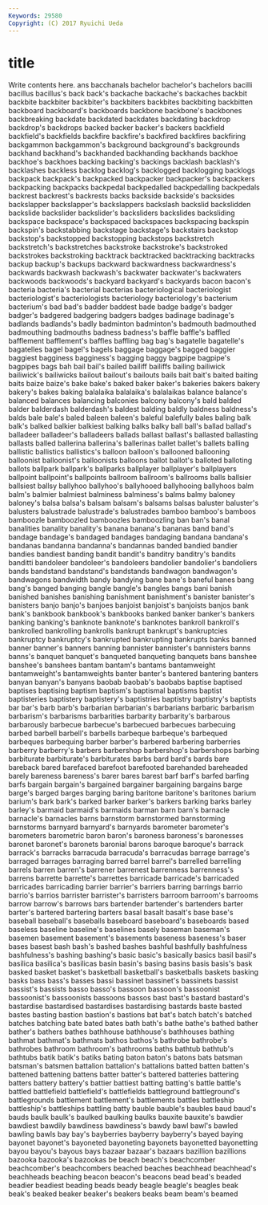 ```yaml
---
Keywords: 29580 
Copyright: (C) 2017 Ryuichi Ueda
---
```


# title

Write contents here.
ans
bacchanals bachelor bachelor's bachelors bacilli bacillus bacillus's back back's backache
backache's backaches backbit backbite backbiter backbiter's backbiters backbites backbiting backbitten
backboard backboard's backboards backbone backbone's backbones backbreaking backdate backdated backdates
backdating backdrop backdrop's backdrops backed backer backer's backers backfield backfield's
backfields backfire backfire's backfired backfires backfiring backgammon backgammon's background background's
backgrounds backhand backhand's backhanded backhanding backhands backhoe backhoe's backhoes backing
backing's backings backlash backlash's backlashes backless backlog backlog's backlogged backlogging
backlogs backpack backpack's backpacked backpacker backpacker's backpackers backpacking backpacks backpedal
backpedalled backpedalling backpedals backrest backrest's backrests backs backside backside's backsides
backslapper backslapper's backslappers backslash backslid backslidden backslide backslider backslider's backsliders
backslides backsliding backspace backspace's backspaced backspaces backspacing backspin backspin's backstabbing
backstage backstage's backstairs backstop backstop's backstopped backstopping backstops backstretch backstretch's
backstretches backstroke backstroke's backstroked backstrokes backstroking backtrack backtracked backtracking backtracks
backup backup's backups backward backwardness backwardness's backwards backwash backwash's backwater
backwater's backwaters backwoods backwoods's backyard backyard's backyards bacon bacon's bacteria
bacteria's bacterial bacterias bacteriological bacteriologist bacteriologist's bacteriologists bacteriology bacteriology's bacterium
bacterium's bad bad's badder baddest bade badge badge's badger badger's
badgered badgering badgers badges badinage badinage's badlands badlands's badly badminton
badminton's badmouth badmouthed badmouthing badmouths badness badness's baffle baffle's baffled
bafflement bafflement's baffles baffling bag bag's bagatelle bagatelle's bagatelles bagel
bagel's bagels baggage baggage's bagged baggier baggiest bagginess bagginess's bagging
baggy bagpipe bagpipe's bagpipes bags bah bail bail's bailed bailiff
bailiffs bailing bailiwick bailiwick's bailiwicks bailout bailout's bailouts bails bait
bait's baited baiting baits baize baize's bake bake's baked baker
baker's bakeries bakers bakery bakery's bakes baking balalaika balalaika's balalaikas
balance balance's balanced balances balancing balconies balcony balcony's bald balded
balder balderdash balderdash's baldest balding baldly baldness baldness's balds bale
bale's baled baleen baleen's baleful balefully bales baling balk balk's
balked balkier balkiest balking balks balky ball ball's ballad ballad's
balladeer balladeer's balladeers ballads ballast ballast's ballasted ballasting ballasts balled
ballerina ballerina's ballerinas ballet ballet's ballets balling ballistic ballistics ballistics's
balloon balloon's ballooned ballooning balloonist balloonist's balloonists balloons ballot ballot's
balloted balloting ballots ballpark ballpark's ballparks ballplayer ballplayer's ballplayers ballpoint
ballpoint's ballpoints ballroom ballroom's ballrooms balls ballsier ballsiest ballsy ballyhoo
ballyhoo's ballyhooed ballyhooing ballyhoos balm balm's balmier balmiest balminess balminess's
balms balmy baloney baloney's balsa balsa's balsam balsam's balsams balsas
baluster baluster's balusters balustrade balustrade's balustrades bamboo bamboo's bamboos bamboozle
bamboozled bamboozles bamboozling ban ban's banal banalities banality banality's banana
banana's bananas band band's bandage bandage's bandaged bandages bandaging bandana
bandana's bandanas bandanna bandanna's bandannas banded bandied bandier bandies bandiest
banding bandit bandit's banditry banditry's bandits banditti bandoleer bandoleer's bandoleers
bandolier bandolier's bandoliers bands bandstand bandstand's bandstands bandwagon bandwagon's bandwagons
bandwidth bandy bandying bane bane's baneful banes bang bang's banged
banging bangle bangle's bangles bangs bani banish banished banishes banishing
banishment banishment's banister banister's banisters banjo banjo's banjoes banjoist banjoist's
banjoists banjos bank bank's bankbook bankbook's bankbooks banked banker banker's
bankers banking banking's banknote banknote's banknotes bankroll bankroll's bankrolled bankrolling
bankrolls bankrupt bankrupt's bankruptcies bankruptcy bankruptcy's bankrupted bankrupting bankrupts banks
banned banner banner's banners banning bannister bannister's bannisters banns banns's
banquet banquet's banqueted banqueting banquets bans banshee banshee's banshees bantam
bantam's bantams bantamweight bantamweight's bantamweights banter banter's bantered bantering banters
banyan banyan's banyans baobab baobab's baobabs baptise baptised baptises baptising
baptism baptism's baptismal baptisms baptist baptisteries baptistery baptistery's baptistries baptistry
baptistry's baptists bar bar's barb barb's barbarian barbarian's barbarians barbaric
barbarism barbarism's barbarisms barbarities barbarity barbarity's barbarous barbarously barbecue barbecue's
barbecued barbecues barbecuing barbed barbell barbell's barbells barbeque barbeque's barbequed
barbeques barbequing barber barber's barbered barbering barberries barberry barberry's barbers
barbershop barbershop's barbershops barbing barbiturate barbiturate's barbiturates barbs bard bard's
bards bare bareback bared barefaced barefoot barefooted barehanded bareheaded barely
bareness bareness's barer bares barest barf barf's barfed barfing barfs
bargain bargain's bargained bargainer bargaining bargains barge barge's barged barges
barging baring baritone baritone's baritones barium barium's bark bark's barked
barker barker's barkers barking barks barley barley's barmaid barmaid's barmaids
barman barn barn's barnacle barnacle's barnacles barns barnstorm barnstormed barnstorming
barnstorms barnyard barnyard's barnyards barometer barometer's barometers barometric baron baron's
baroness baroness's baronesses baronet baronet's baronets baronial barons baroque baroque's
barrack barrack's barracks barracuda barracuda's barracudas barrage barrage's barraged barrages
barraging barred barrel barrel's barrelled barrelling barrels barren barren's barrener
barrenest barrenness barrenness's barrens barrette barrette's barrettes barricade barricade's barricaded
barricades barricading barrier barrier's barriers barring barrings barrio barrio's barrios
barrister barrister's barristers barroom barroom's barrooms barrow barrow's barrows bars
bartender bartender's bartenders barter barter's bartered bartering barters basal basalt
basalt's base base's baseball baseball's baseballs baseboard baseboard's baseboards based
baseless baseline baseline's baselines basely baseman baseman's basemen basement basement's
basements baseness baseness's baser bases basest bash bash's bashed bashes
bashful bashfully bashfulness bashfulness's bashing bashing's basic basic's basically basics
basil basil's basilica basilica's basilicas basin basin's basing basins basis
basis's bask basked basket basket's basketball basketball's basketballs baskets basking
basks bass bass's basses bassi bassinet bassinet's bassinets bassist bassist's
bassists basso basso's bassoon bassoon's bassoonist bassoonist's bassoonists bassoons bassos
bast bast's bastard bastard's bastardise bastardised bastardises bastardising bastards baste
basted bastes basting bastion bastion's bastions bat bat's batch batch's
batched batches batching bate bated bates bath bath's bathe bathe's
bathed bather bather's bathers bathes bathhouse bathhouse's bathhouses bathing bathmat
bathmat's bathmats bathos bathos's bathrobe bathrobe's bathrobes bathroom bathroom's bathrooms
baths bathtub bathtub's bathtubs batik batik's batiks bating baton baton's
batons bats batsman batsman's batsmen battalion battalion's battalions batted batten
batten's battened battening battens batter batter's battered batteries battering batters
battery battery's battier battiest batting batting's battle battle's battled battlefield
battlefield's battlefields battleground battleground's battlegrounds battlement battlement's battlements battles battleship
battleship's battleships battling batty bauble bauble's baubles baud baud's bauds
baulk baulk's baulked baulking baulks bauxite bauxite's bawdier bawdiest bawdily
bawdiness bawdiness's bawdy bawl bawl's bawled bawling bawls bay bay's
bayberries bayberry bayberry's bayed baying bayonet bayonet's bayoneted bayoneting bayonets
bayonetted bayonetting bayou bayou's bayous bays bazaar bazaar's bazaars bazillion
bazillions bazooka bazooka's bazookas be beach beach's beachcomber beachcomber's beachcombers
beached beaches beachhead beachhead's beachheads beaching beacon beacon's beacons bead
bead's beaded beadier beadiest beading beads beady beagle beagle's beagles
beak beak's beaked beaker beaker's beakers beaks beam beam's beamed
